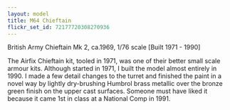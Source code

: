 ```yaml
---
layout: model
title: M64 Chieftain
flickr_set_id: 72177720308270936
---
```


British Army Chieftain Mk 2, ca.1969, 1/76 scale  [Built 1971 - 1990]

The Airfix Chieftain kit, tooled in 1971, was one of their better small scale armour kits. Although started in 1971, I built the model almost entirely in 1990. I made a few detail changes to the turret and finished the paint in a novel way by lightly dry-brushing Humbrol brass metallic over the bronze green finish on the upper cast surfaces. Someone must have liked it because it came 1st in class at a National Comp in 1991.


